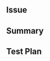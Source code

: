 ## Issue
<!-- One-line reference to a Github issue -->

## Summary
<!-- Explain what this PR changed and the motivation for the changes -->

## Test Plan
